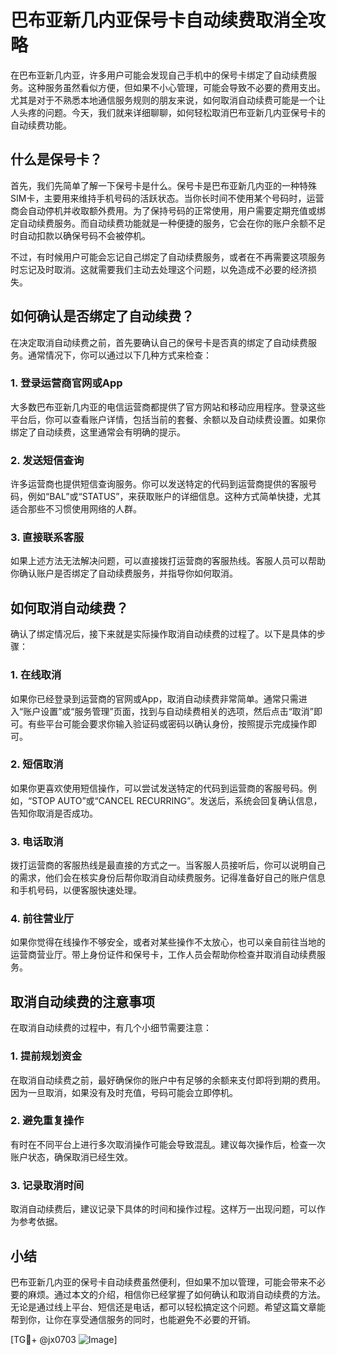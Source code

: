 # 巴布亚新几内亚保号卡自动续费取消全攻略

在巴布亚新几内亚，许多用户可能会发现自己手机中的保号卡绑定了自动续费服务。这种服务虽然看似方便，但如果不小心管理，可能会导致不必要的费用支出。尤其是对于不熟悉本地通信服务规则的朋友来说，如何取消自动续费可能是一个让人头疼的问题。今天，我们就来详细聊聊，如何轻松取消巴布亚新几内亚保号卡的自动续费功能。

## 什么是保号卡？

首先，我们先简单了解一下保号卡是什么。保号卡是巴布亚新几内亚的一种特殊SIM卡，主要用来维持手机号码的活跃状态。当你长时间不使用某个号码时，运营商会自动停机并收取额外费用。为了保持号码的正常使用，用户需要定期充值或绑定自动续费服务。而自动续费功能就是一种便捷的服务，它会在你的账户余额不足时自动扣款以确保号码不会被停机。

不过，有时候用户可能会忘记自己绑定了自动续费服务，或者在不再需要这项服务时忘记及时取消。这就需要我们主动去处理这个问题，以免造成不必要的经济损失。

## 如何确认是否绑定了自动续费？

在决定取消自动续费之前，首先要确认自己的保号卡是否真的绑定了自动续费服务。通常情况下，你可以通过以下几种方式来检查：

### 1. 登录运营商官网或App
大多数巴布亚新几内亚的电信运营商都提供了官方网站和移动应用程序。登录这些平台后，你可以查看账户详情，包括当前的套餐、余额以及自动续费设置。如果你绑定了自动续费，这里通常会有明确的提示。

### 2. 发送短信查询
许多运营商也提供短信查询服务。你可以发送特定的代码到运营商提供的客服号码，例如“BAL”或“STATUS”，来获取账户的详细信息。这种方式简单快捷，尤其适合那些不习惯使用网络的人群。

### 3. 直接联系客服
如果上述方法无法解决问题，可以直接拨打运营商的客服热线。客服人员可以帮助你确认账户是否绑定了自动续费服务，并指导你如何取消。

## 如何取消自动续费？

确认了绑定情况后，接下来就是实际操作取消自动续费的过程了。以下是具体的步骤：

### 1. 在线取消
如果你已经登录到运营商的官网或App，取消自动续费非常简单。通常只需进入“账户设置”或“服务管理”页面，找到与自动续费相关的选项，然后点击“取消”即可。有些平台可能会要求你输入验证码或密码以确认身份，按照提示完成操作即可。

### 2. 短信取消
如果你更喜欢使用短信操作，可以尝试发送特定的代码到运营商的客服号码。例如，“STOP AUTO”或“CANCEL RECURRING”。发送后，系统会回复确认信息，告知你取消是否成功。

### 3. 电话取消
拨打运营商的客服热线是最直接的方式之一。当客服人员接听后，你可以说明自己的需求，他们会在核实身份后帮你取消自动续费服务。记得准备好自己的账户信息和手机号码，以便客服快速处理。

### 4. 前往营业厅
如果你觉得在线操作不够安全，或者对某些操作不太放心，也可以亲自前往当地的运营商营业厅。带上身份证件和保号卡，工作人员会帮助你检查并取消自动续费服务。

## 取消自动续费的注意事项

在取消自动续费的过程中，有几个小细节需要注意：

### 1. 提前规划资金
在取消自动续费之前，最好确保你的账户中有足够的余额来支付即将到期的费用。因为一旦取消，如果没有及时充值，号码可能会立即停机。

### 2. 避免重复操作
有时在不同平台上进行多次取消操作可能会导致混乱。建议每次操作后，检查一次账户状态，确保取消已经生效。

### 3. 记录取消时间
取消自动续费后，建议记录下具体的时间和操作过程。这样万一出现问题，可以作为参考依据。

## 小结

巴布亚新几内亚的保号卡自动续费虽然便利，但如果不加以管理，可能会带来不必要的麻烦。通过本文的介绍，相信你已经掌握了如何确认和取消自动续费的方法。无论是通过线上平台、短信还是电话，都可以轻松搞定这个问题。希望这篇文章能帮到你，让你在享受通信服务的同时，也能避免不必要的开销。

[TG💪+ @jx0703 ![Image](https://github.com/user-attachments/assets/dbca1d08-cadb-493c-b0ec-ad6f7a83f270)]